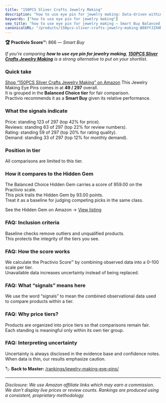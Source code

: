 ```yaml
---
title: "150PCS Sliver Crafts Jewelry Making"
description: "how to use eye pin for jewelry making: Data-driven within Balanced Choice ranking using the Practivio Score™. Positioned by quality, value, demand, findability…"
keywords: ["how to use eye pin for jewelry making"]
seo_title: "how to use eye pin for jewelry making — Smart Buy Balanced Choice (2025)"
canonicalURL: "/products/150pcs-sliver-crafts-jewelry-making-B08YYJZXHN/"
---
```


**🏆 Practivio Score™:** 866 — _Smart Buy_


*If you're comparing **how to use eye pin for jewelry making**, **[150PCS Sliver Crafts Jewelry Making](https://www.amazon.com/dp/B08YYJZXHN?tag=practivio-20)** is a strong alternative to put on your shortlist.*
### Quick take
[Shop “150PCS Sliver Crafts Jewelry Making” on Amazon](https://www.amazon.com/dp/B08YYJZXHN?tag=practivio-20)
This Jewelry Making Eye Pins comes in at **49 / 297** overall.  
It is grouped in the **Balanced Choice tier** for fair comparison.  
Practivio recommends it as a **Smart Buy** given its relative performance.

### What the signals indicate
Price: standing 123 of 297 (top 42% for price).  
Reviews: standing 63 of 297 (top 22% for review numbers).  
Rating: standing 59 of 297 (top 20% for rating quality).  
Demand: standing 33 of 297 (top 12% for monthly demand).

### Position in tier
All comparisons are limited to this tier.

### How it compares to the Hidden Gem
The Balanced Choice Hidden Gem carries a score of 959.00 on the Practivio scale.  
This pick trails the Hidden Gem by 93.00 points.  
Treat it as a baseline for judging competing picks in the same class.  

See the Hidden Gem on Amazon → [View listing](https://www.amazon.com/dp/B0B4JPSQLG?tag=practivio-20)

### FAQ: Inclusion criteria
Baseline checks remove outliers and unqualified products.  
This protects the integrity of the tiers you see.

### FAQ: How the score works
We calculate the Practivio Score™ by combining observed data into a 0–100 scale per tier.  
Unavailable data increases uncertainty instead of being replaced.

### FAQ: What “signals” means here
We use the word “signals” to mean the combined observational data used to compare products within a tier.

### FAQ: Why price tiers?
Products are organized into price tiers so that comparisons remain fair.  
Each standing is meaningful only within its own tier group.

### FAQ: Interpreting uncertainty
Uncertainty is always disclosed in the evidence base and confidence notes.  
When data is thin, our results emphasize caution.


🏷️ **Back to Master:** [/rankings/jewelry-making-eye-pins/](/rankings/jewelry-making-eye-pins/)

---
_Disclosure: We use Amazon affiliate links which may earn a commission. We don’t display live prices or review counts. Rankings are produced using a consistent, proprietary methodology._
